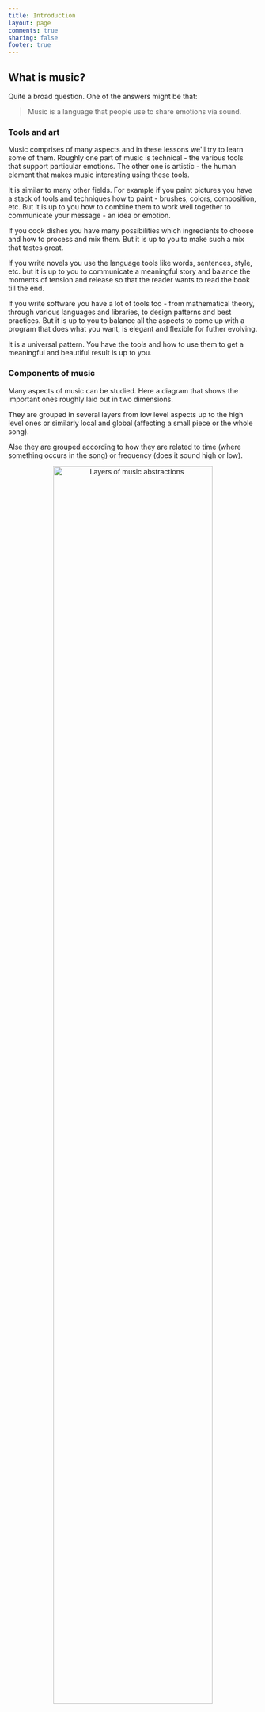 ```yaml
---
title: Introduction
layout: page
comments: true
sharing: false
footer: true
---
```


## What is music?

Quite a broad question. One of the answers might be that:

> Music is a language that people use to share emotions via sound.

### Tools and art

Music comprises of many aspects and in these lessons we'll try to learn some of them. Roughly one part of music is technical - the various tools that support particular emotions. The other one is artistic - the human element that makes music interesting using these tools.

It is similar to many other fields. For example if you paint pictures you have a stack of tools and techniques how to paint - brushes, colors, composition, etc. But it is up to you how to combine them to work well together to communicate your message - an idea or emotion.

If you cook dishes you have many possibilities which ingredients to choose and how to process and mix them. But it is up to you to make such a mix that tastes great.

If you write novels you use the language tools like words, sentences, style, etc. but it is up to you to communicate a meaningful story and balance the moments of tension and release so that the reader wants to read the book till the end.

If you write software you have a lot of tools too - from mathematical theory, through various languages and libraries, to design patterns and best practices. But it is up to you to balance all the aspects to come up with a program that does what you want, is elegant and flexible for futher evolving.

It is a universal pattern. You have the tools and how to use them to get a meaningful and beautiful result is up to you.

### Components of music

Many aspects of music can be studied. Here a diagram that shows the important ones roughly laid out in two dimensions.

They are grouped in several layers from low level aspects up to the high level ones or similarly local and global (affecting a small piece or the whole song).

Alse they are grouped according to how they are related to time (where something occurs in the song) or frequency (does it sound high or low).

<p align="center">
	<img src="{% asset_path layers-of-music-abstractions.svg %}" alt="Layers of music abstractions" width="80%">
</p>

## How learn music?

It seems a bit hard but is not that much. The process of learning something is usually not that you have a blank paper and try to draw an amazing thing from nothing.

Typically you surround you with it - in this case music. Listen. A lot. Try to experiment on your own. Play with it. Learn from the others. What they do? How to they do that? Why? Start to analyze. Look for patterns. Start to see the connections. Practice what you have discovered. Gradually stop thinging about the tools and start telling you stories, your emotions.

This is the general learning process.

## Music theory? Why care about it?

While you can perform music without explicitly knowing how it works - if you are talented you can get much further if you know your tools and are able to use them properly. Since ages many smart people were trying to find out what are the tools and how to use them. And this knowledge resulting from analyzing the music is called *music theory*. Generally it is useful to learn from our predecessors and stand on the shoulders of giants. Instead of always reinventing wheel we can save some time for actually creating something new.

## Structure of these lessons

It these lessons we will focus right on music theory, ie. the principles behind music, not on the actual making of music or putting emotions and stories into this medium.

Probably a majority of music theory textbooks start with notation. On the other hand we will start with the low-level physical principles as they can later grealy help us better understand what is really going on in music on higher levels.

The lessons will be mostly focused on harmony and tuning rather than the other aspects. You will learn also something about the traditional notation and how to translate the concepts. Care will be taken to keep the terminology consistent with the rest of the world.

